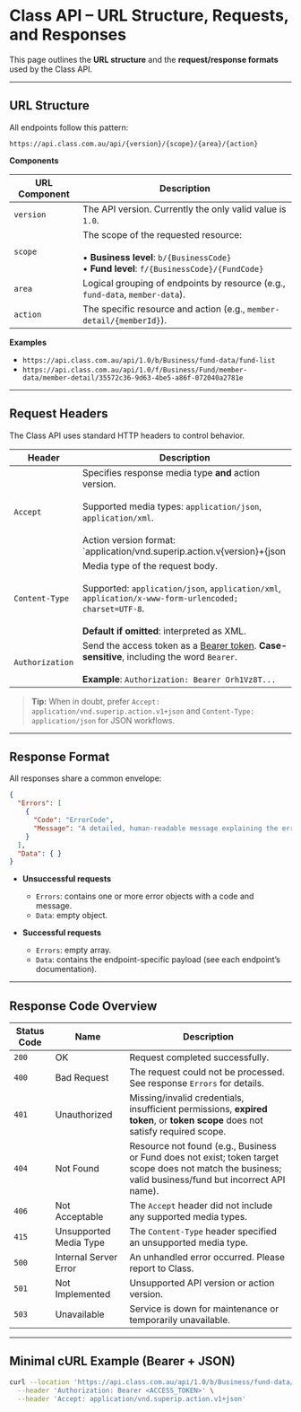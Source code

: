 # Class API – URL Structure, Requests, and Responses

This page outlines the **URL structure** and the **request/response formats** used by the Class API.

---

## URL Structure

All endpoints follow this pattern:

```
https://api.class.com.au/api/{version}/{scope}/{area}/{action}
```

**Components**

| URL Component | Description |
| --- | --- |
| `version` | The API version. Currently the only valid value is `1.0`. |
| `scope` | The scope of the requested resource:<br><br>• **Business level**: `b/{BusinessCode}`<br>• **Fund level**: `f/{BusinessCode}/{FundCode}` |
| `area` | Logical grouping of endpoints by resource (e.g., `fund-data`, `member-data`). |
| `action` | The specific resource and action (e.g., `member-detail/{memberId}`). |

**Examples**

- `https://api.class.com.au/api/1.0/b/Business/fund-data/fund-list`  
- `https://api.class.com.au/api/1.0/f/Business/Fund/member-data/member-detail/35572c36-9d63-4be5-a86f-072040a2781e`

---

## Request Headers

The Class API uses standard HTTP headers to control behavior.

| Header | Description |
| --- | --- |
| `Accept` | Specifies response media type **and** action version.<br><br>Supported media types: `application/json`, `application/xml`.<br><br>Action version format: `application/vnd.superip.action.v{version}+{json|xml}`. For the initial API, `{version}` is typically `1`.<br><br>**Defaults if omitted**: media type → `application/xml`; action version → the oldest available for that action.<br><br>**Examples**:<br>• `Accept: application/vnd.superip.action.v1+json`<br>• `Accept: application/xml` |
| `Content-Type` | Media type of the request body.<br><br>Supported: `application/json`, `application/xml`, `application/x-www-form-urlencoded; charset=UTF-8`.<br><br>**Default if omitted**: interpreted as XML. |
| `Authorization` | Send the access token as a [Bearer token](https://tools.ietf.org/html/rfc6750). **Case-sensitive**, including the word `Bearer`.<br><br>**Example**: `Authorization: Bearer Orh1Vz8T...` |

> **Tip:** When in doubt, prefer `Accept: application/vnd.superip.action.v1+json` and `Content-Type: application/json` for JSON workflows.

---

## Response Format

All responses share a common envelope:

```json
{
  "Errors": [
    {
      "Code": "ErrorCode",
      "Message": "A detailed, human-readable message explaining the error"
    }
  ],
  "Data": { }
}
```

- **Unsuccessful requests**  
  - `Errors`: contains one or more error objects with a code and message.  
  - `Data`: empty object.

- **Successful requests**  
  - `Errors`: empty array.  
  - `Data`: contains the endpoint-specific payload (see each endpoint’s documentation).

---

## Response Code Overview

| Status Code | Name | Description |
| --- | --- | --- |
| `200` | OK | Request completed successfully. |
| `400` | Bad Request | The request could not be processed. See response `Errors` for details. |
| `401` | Unauthorized | Missing/invalid credentials, insufficient permissions, **expired token**, or **token scope** does not satisfy required scope. |
| `404` | Not Found | Resource not found (e.g., Business or Fund does not exist; token target scope does not match the business; valid business/fund but incorrect API name). |
| `406` | Not Acceptable | The `Accept` header did not include any supported media types. |
| `415` | Unsupported Media Type | The `Content-Type` header specified an unsupported media type. |
| `500` | Internal Server Error | An unhandled error occurred. Please report to Class. |
| `501` | Not Implemented | Unsupported API version or action version. |
| `503` | Unavailable | Service is down for maintenance or temporarily unavailable. |

---

## Minimal cURL Example (Bearer + JSON)

```bash
curl --location 'https://api.class.com.au/api/1.0/b/Business/fund-data/fund-list' \
  --header 'Authorization: Bearer <ACCESS_TOKEN>' \
  --header 'Accept: application/vnd.superip.action.v1+json'
```
```